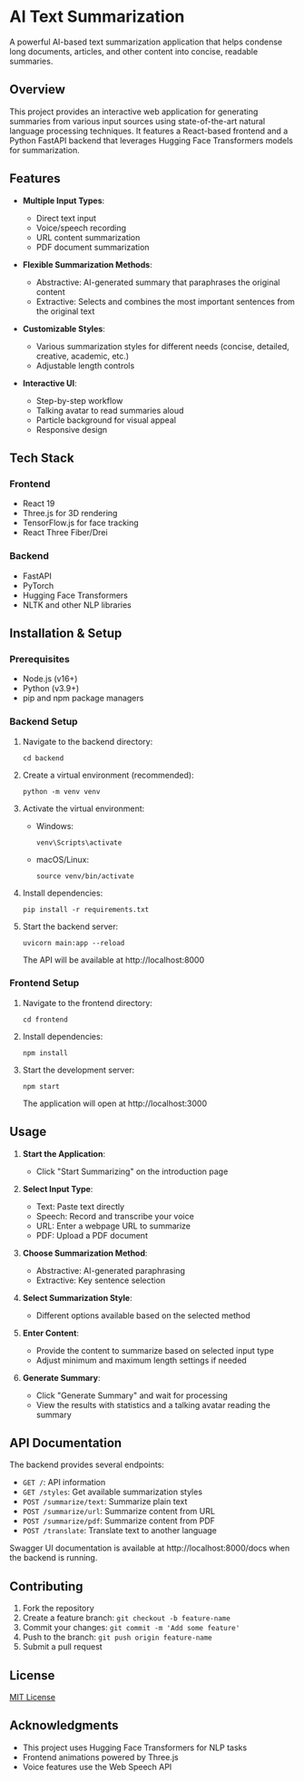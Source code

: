 # AI Text Summarization

A powerful AI-based text summarization application that helps condense long documents, articles, and other content into concise, readable summaries.

## Overview

This project provides an interactive web application for generating summaries from various input sources using state-of-the-art natural language processing techniques. It features a React-based frontend and a Python FastAPI backend that leverages Hugging Face Transformers models for summarization.


## Features

- **Multiple Input Types**:
  - Direct text input
  - Voice/speech recording
  - URL content summarization
  - PDF document summarization

- **Flexible Summarization Methods**:
  - Abstractive: AI-generated summary that paraphrases the original content
  - Extractive: Selects and combines the most important sentences from the original text

- **Customizable Styles**:
  - Various summarization styles for different needs (concise, detailed, creative, academic, etc.)
  - Adjustable length controls

- **Interactive UI**:
  - Step-by-step workflow
  - Talking avatar to read summaries aloud
  - Particle background for visual appeal
  - Responsive design

## Tech Stack

### Frontend
- React 19
- Three.js for 3D rendering
- TensorFlow.js for face tracking
- React Three Fiber/Drei

### Backend
- FastAPI
- PyTorch
- Hugging Face Transformers
- NLTK and other NLP libraries

## Installation & Setup

### Prerequisites
- Node.js (v16+)
- Python (v3.9+)
- pip and npm package managers

### Backend Setup

1. Navigate to the backend directory:
   ```
   cd backend
   ```

2. Create a virtual environment (recommended):
   ```
   python -m venv venv
   ```

3. Activate the virtual environment:
   - Windows:
     ```
     venv\Scripts\activate
     ```
   - macOS/Linux:
     ```
     source venv/bin/activate
     ```

4. Install dependencies:
   ```
   pip install -r requirements.txt
   ```

5. Start the backend server:
   ```
   uvicorn main:app --reload
   ```
   The API will be available at http://localhost:8000

### Frontend Setup

1. Navigate to the frontend directory:
   ```
   cd frontend
   ```

2. Install dependencies:
   ```
   npm install
   ```

3. Start the development server:
   ```
   npm start
   ```
   The application will open at http://localhost:3000

## Usage

1. **Start the Application**:
   - Click "Start Summarizing" on the introduction page

2. **Select Input Type**:
   - Text: Paste text directly
   - Speech: Record and transcribe your voice
   - URL: Enter a webpage URL to summarize
   - PDF: Upload a PDF document

3. **Choose Summarization Method**:
   - Abstractive: AI-generated paraphrasing
   - Extractive: Key sentence selection

4. **Select Summarization Style**:
   - Different options available based on the selected method

5. **Enter Content**:
   - Provide the content to summarize based on selected input type
   - Adjust minimum and maximum length settings if needed

6. **Generate Summary**:
   - Click "Generate Summary" and wait for processing
   - View the results with statistics and a talking avatar reading the summary

## API Documentation

The backend provides several endpoints:

- `GET /`: API information
- `GET /styles`: Get available summarization styles
- `POST /summarize/text`: Summarize plain text
- `POST /summarize/url`: Summarize content from URL
- `POST /summarize/pdf`: Summarize content from PDF
- `POST /translate`: Translate text to another language

Swagger UI documentation is available at http://localhost:8000/docs when the backend is running.

## Contributing

1. Fork the repository
2. Create a feature branch: `git checkout -b feature-name`
3. Commit your changes: `git commit -m 'Add some feature'`
4. Push to the branch: `git push origin feature-name`
5. Submit a pull request

## License

[MIT License](LICENSE)

## Acknowledgments

- This project uses Hugging Face Transformers for NLP tasks
- Frontend animations powered by Three.js
- Voice features use the Web Speech API
